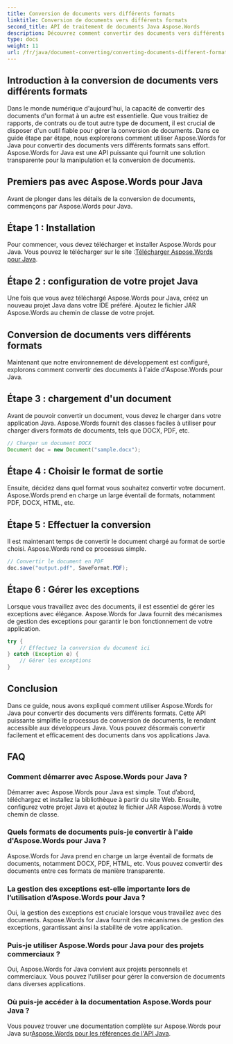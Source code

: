 ```yaml
---
title: Conversion de documents vers différents formats
linktitle: Conversion de documents vers différents formats
second_title: API de traitement de documents Java Aspose.Words
description: Découvrez comment convertir des documents vers différents formats à l'aide d'Aspose.Words pour Java. Guide étape par étape pour une conversion efficace de documents.
type: docs
weight: 11
url: /fr/java/document-converting/converting-documents-different-formats/
---
```


## Introduction à la conversion de documents vers différents formats

Dans le monde numérique d'aujourd'hui, la capacité de convertir des documents d'un format à un autre est essentielle. Que vous traitiez de rapports, de contrats ou de tout autre type de document, il est crucial de disposer d'un outil fiable pour gérer la conversion de documents. Dans ce guide étape par étape, nous explorerons comment utiliser Aspose.Words for Java pour convertir des documents vers différents formats sans effort. Aspose.Words for Java est une API puissante qui fournit une solution transparente pour la manipulation et la conversion de documents.

## Premiers pas avec Aspose.Words pour Java

Avant de plonger dans les détails de la conversion de documents, commençons par Aspose.Words pour Java.

## Étape 1 : Installation

 Pour commencer, vous devez télécharger et installer Aspose.Words pour Java. Vous pouvez le télécharger sur le site :[Télécharger Aspose.Words pour Java](https://releases.aspose.com/words/java/).

## Étape 2 : configuration de votre projet Java

Une fois que vous avez téléchargé Aspose.Words pour Java, créez un nouveau projet Java dans votre IDE préféré. Ajoutez le fichier JAR Aspose.Words au chemin de classe de votre projet.

## Conversion de documents vers différents formats

Maintenant que notre environnement de développement est configuré, explorons comment convertir des documents à l'aide d'Aspose.Words pour Java.

## Étape 3 : chargement d'un document

Avant de pouvoir convertir un document, vous devez le charger dans votre application Java. Aspose.Words fournit des classes faciles à utiliser pour charger divers formats de documents, tels que DOCX, PDF, etc.

```java
// Charger un document DOCX
Document doc = new Document("sample.docx");
```

## Étape 4 : Choisir le format de sortie

Ensuite, décidez dans quel format vous souhaitez convertir votre document. Aspose.Words prend en charge un large éventail de formats, notamment PDF, DOCX, HTML, etc.

## Étape 5 : Effectuer la conversion

Il est maintenant temps de convertir le document chargé au format de sortie choisi. Aspose.Words rend ce processus simple.

```java
// Convertir le document en PDF
doc.save("output.pdf", SaveFormat.PDF);
```

## Étape 6 : Gérer les exceptions

Lorsque vous travaillez avec des documents, il est essentiel de gérer les exceptions avec élégance. Aspose.Words for Java fournit des mécanismes de gestion des exceptions pour garantir le bon fonctionnement de votre application.

```java
try {
    // Effectuez la conversion du document ici
} catch (Exception e) {
    // Gérer les exceptions
}
```

## Conclusion

Dans ce guide, nous avons expliqué comment utiliser Aspose.Words for Java pour convertir des documents vers différents formats. Cette API puissante simplifie le processus de conversion de documents, le rendant accessible aux développeurs Java. Vous pouvez désormais convertir facilement et efficacement des documents dans vos applications Java.

## FAQ

### Comment démarrer avec Aspose.Words pour Java ?

Démarrer avec Aspose.Words pour Java est simple. Tout d’abord, téléchargez et installez la bibliothèque à partir du site Web. Ensuite, configurez votre projet Java et ajoutez le fichier JAR Aspose.Words à votre chemin de classe.

### Quels formats de documents puis-je convertir à l'aide d'Aspose.Words pour Java ?

Aspose.Words for Java prend en charge un large éventail de formats de documents, notamment DOCX, PDF, HTML, etc. Vous pouvez convertir des documents entre ces formats de manière transparente.

### La gestion des exceptions est-elle importante lors de l’utilisation d’Aspose.Words pour Java ?

Oui, la gestion des exceptions est cruciale lorsque vous travaillez avec des documents. Aspose.Words for Java fournit des mécanismes de gestion des exceptions, garantissant ainsi la stabilité de votre application.

### Puis-je utiliser Aspose.Words pour Java pour des projets commerciaux ?

Oui, Aspose.Words for Java convient aux projets personnels et commerciaux. Vous pouvez l'utiliser pour gérer la conversion de documents dans diverses applications.

### Où puis-je accéder à la documentation Aspose.Words pour Java ?

Vous pouvez trouver une documentation complète sur Aspose.Words pour Java sur[Aspose.Words pour les références de l'API Java](https://reference.aspose.com/words/java/).